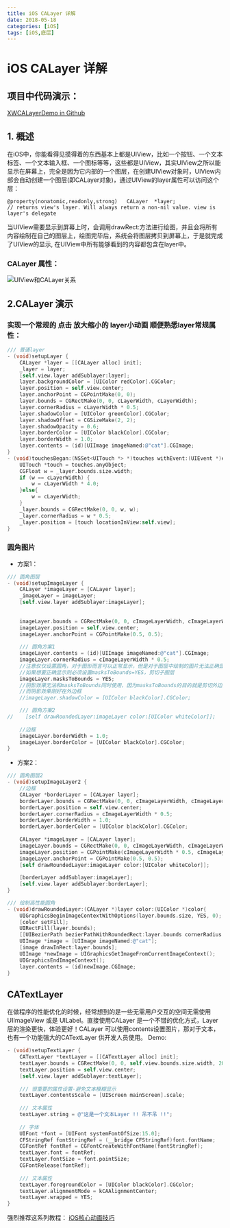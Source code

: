 ```yaml
---
title: iOS CALayer 详解
date: 2018-05-18
categories: [iOS]
tags: [iOS,底层]
---
```


# iOS CALayer 详解

## 项目中代码演示：
[XWCALayerDemo in Github](https://github.com/qxuewei/XWCSDNDemos/tree/master/XWCALayerDemo)

## 1. 概述
在iOS中，你能看得见摸得着的东西基本上都是UIView，比如一个按钮、一个文本标签、一个文本输入框、一个图标等等，这些都是UIView，其实UIView之所以能显示在屏幕上，完全是因为它内部的一个图层，在创建UIView对象时，UIView内部会自动创建一个图层(即CALayer对象)，通过UIView的layer属性可以访问这个层：

<!-- more -->

```object
@property(nonatomic,readonly,strong)   CALayer  *layer;            
// returns view's layer. Will always return a non-nil value. view is layer's delegate
```    
当UIView需要显示到屏幕上时，会调用drawRect:方法进行绘图，并且会将所有内容绘制在自己的图层上，绘图完毕后，系统会将图层拷贝到屏幕上，于是就完成了UIView的显示, 在UIView中所有能够看到的内容都包含在layer中。

### CALayer 属性：
![UIView和CALayer关系](https://raw.githubusercontent.com/qxuewei/XWCSDNDemos/master/Images/calayer%E5%B1%9E%E6%80%A7s.png)

## 2.CALayer 演示
### 实现一个常规的 点击 放大缩小的 layer小动画 顺便熟悉layer常规属性：

```objective-c
/// 普通layer
- (void)setupLayer {
    CALayer *layer = [[CALayer alloc] init];
    _layer = layer;
    [self.view.layer addSublayer:layer];
    layer.backgroundColor = [UIColor redColor].CGColor;
    layer.position = self.view.center;
    layer.anchorPoint = CGPointMake(0, 0);
    layer.bounds = CGRectMake(0, 0, cLayerWidth, cLayerWidth);
    layer.cornerRadius = cLayerWidth * 0.5;
    layer.shadowColor = [UIColor greenColor].CGColor;
    layer.shadowOffset = CGSizeMake(2, 2);
    layer.shadowOpacity = 0.6;
    layer.borderColor = [UIColor blackColor].CGColor;
    layer.borderWidth = 1.0;
    layer.contents = (id)[UIImage imageNamed:@"cat"].CGImage;
}
- (void)touchesBegan:(NSSet<UITouch *> *)touches withEvent:(UIEvent *)event {
    UITouch *touch = touches.anyObject;
    CGFloat w = _layer.bounds.size.width;
    if (w == cLayerWidth) {
        w = cLayerWidth * 4.0;
    }else{
        w = cLayerWidth;
    }
    _layer.bounds = CGRectMake(0, 0, w, w);
    _layer.cornerRadius = w * 0.5;
    _layer.position = [touch locationInView:self.view];
}
```

### 圆角图片
* 方案1：


```objective-c
/// 圆角图层
- (void)setupImageLayer {
    CALayer *imageLayer = [CALayer layer];
    _imageLayer = imageLayer;
    [self.view.layer addSublayer:imageLayer];
    
    
    imageLayer.bounds = CGRectMake(0, 0, cImageLayerWidth, cImageLayerWidth);
    imageLayer.position = self.view.center;
    imageLayer.anchorPoint = CGPointMake(0.5, 0.5);
    
    /// 圆角方案1
    imageLayer.contents = (id)[UIImage imageNamed:@"cat"].CGImage;
    imageLayer.cornerRadius = cImageLayerWidth * 0.5;
    //注意仅仅设置圆角，对于图形而言可以正常显示，但是对于图层中绘制的图片无法正确显示
    //如果想要正确显示则必须设置masksToBounds=YES，剪切子图层
    imageLayer.masksToBounds = YES;
    //阴影效果无法和masksToBounds同时使用，因为masksToBounds的目的就是剪切外边框，
    //而阴影效果刚好在外边框
    //imageLayer.shadowColor = [UIColor blackColor].CGColor;

    /// 圆角方案2
//    [self drawRoundedLayer:imageLayer color:[UIColor whiteColor]];
    
    //边框
    imageLayer.borderWidth = 1.0;
    imageLayer.borderColor = [UIColor blackColor].CGColor;
}
```

* 方案2：


```objective-c
/// 圆角图层2
- (void)setupImageLayer2 {
    //边框
    CALayer *borderLayer = [CALayer layer];
    borderLayer.bounds = CGRectMake(0, 0, cImageLayerWidth, cImageLayerWidth);
    borderLayer.position = self.view.center;
    borderLayer.cornerRadius = cImageLayerWidth * 0.5;
    borderLayer.borderWidth = 1.0;
    borderLayer.borderColor = [UIColor blackColor].CGColor;
    
    CALayer *imageLayer = [CALayer layer];
    imageLayer.bounds = CGRectMake(0, 0, cImageLayerWidth, cImageLayerWidth);
    imageLayer.position = CGPointMake(cImageLayerWidth * 0.5, cImageLayerWidth * 0.5);
    imageLayer.anchorPoint = CGPointMake(0.5, 0.5);
    [self drawRoundedLayer:imageLayer color:[UIColor whiteColor]];
    
    [borderLayer addSublayer:imageLayer];
    [self.view.layer addSublayer:borderLayer];
}

/// 绘制高性能圆角
- (void)drawRoundedLayer:(CALayer *)layer color:(UIColor *)color{
    UIGraphicsBeginImageContextWithOptions(layer.bounds.size, YES, 0);
    [color setFill];
    UIRectFill(layer.bounds);
    [[UIBezierPath bezierPathWithRoundedRect:layer.bounds cornerRadius:cImageLayerWidth * 0.5] addClip];
    UIImage *image = [UIImage imageNamed:@"cat"];
    [image drawInRect:layer.bounds];
    UIImage *newImage = UIGraphicsGetImageFromCurrentImageContext();
    UIGraphicsEndImageContext();
    layer.contents = (id)newImage.CGImage;
}
```

## CATextLayer
 在做程序的性能优化的时候，经常想到的是一些无需用户交互的空间无需使用UIImageView 或是 UILabel。直接使用CALayer 是一个不错的优化方式，Layer层的渲染更快，体验更好！CALayer 可以使用contents设置图片，那对于文本，也有一个功能强大的CATextLayer 供开发人员使用。
 Demo:
 
``` objective-c
- (void)setupTextLayer {
    CATextLayer *textLayer = [[CATextLayer alloc] init];
    textLayer.bounds = CGRectMake(0, 0, self.view.bounds.size.width, 20);
    textLayer.position = self.view.center;
    [self.view.layer addSublayer:textLayer];
    
    /// 很重要的属性设置-避免文本模糊显示
    textLayer.contentsScale = [UIScreen mainScreen].scale;
    
    /// 文本属性
    textLayer.string = @"这是一个文本Layer !! 吊不吊 !!";
    
    // 字体
    UIFont *font = [UIFont systemFontOfSize:15.0];
    CFStringRef fontStringRef = (__bridge CFStringRef)font.fontName;
    CGFontRef fontRef = CGFontCreateWithFontName(fontStringRef);
    textLayer.font = fontRef;
    textLayer.fontSize = font.pointSize;
    CGFontRelease(fontRef);
    
    /// 文本属性
    textLayer.foregroundColor = [UIColor blackColor].CGColor;
    textLayer.alignmentMode = kCAAlignmentCenter;
    textLayer.wrapped = YES;
}
```

强烈推荐这系列教程：
[iOS核心动画技巧](https://zsisme.gitbooks.io/ios-/content/chapter6/CATextLayer.html)

